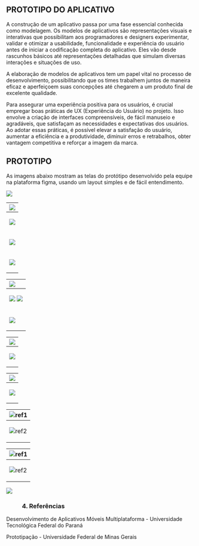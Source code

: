 ﻿## **PROTOTIPO DO APLICATIVO**
A construção de um aplicativo passa por uma fase essencial conhecida como modelagem. Os modelos de aplicativos são representações visuais e interativas que possibilitam aos programadores e designers experimentar, validar e otimizar a usabilidade, funcionalidade e experiência do usuário antes de iniciar a codificação completa do aplicativo. Eles vão desde rascunhos básicos até representações detalhadas que simulam diversas interações e situações de uso.

A elaboração de modelos de aplicativos tem um papel vital no processo de desenvolvimento, possibilitando que os times trabalhem juntos de maneira eficaz e aperfeiçoem suas concepções até chegarem a um produto final de excelente qualidade.

Para assegurar uma experiência positiva para os usuários, é crucial empregar boas práticas de UX (Experiência do Usuário) no projeto. Isso envolve a criação de interfaces compreensíveis, de fácil manuseio e agradáveis, que satisfaçam as necessidades e expectativas dos usuários. Ao adotar essas práticas, é possível elevar a satisfação do usuário, aumentar a eficiência e a produtividade, diminuir erros e retrabalhos, obter vantagem competitiva e reforçar a imagem da marca.

## **PROTOTIPO**
As imagens abaixo mostram as telas do protótipo desenvolvido pela equipe na plataforma figma, usando um layout simples e de fácil entendimento.

![](Aspose.Words.6ef6fed8-93a9-47e8-a566-3893b9a8ef6d.001.jpeg)




|![](Aspose.Words.6ef6fed8-93a9-47e8-a566-3893b9a8ef6d.002.jpeg)|
| :- |
|<p></p><p>![](Aspose.Words.6ef6fed8-93a9-47e8-a566-3893b9a8ef6d.003.jpeg)</p>|
|<p></p><p>![](Aspose.Words.6ef6fed8-93a9-47e8-a566-3893b9a8ef6d.004.jpeg)</p>|
|<p></p><p>![](Aspose.Words.6ef6fed8-93a9-47e8-a566-3893b9a8ef6d.005.png)</p>|



|![](Aspose.Words.6ef6fed8-93a9-47e8-a566-3893b9a8ef6d.006.jpeg)|
| :- |
|<p></p><p>![](Aspose.Words.6ef6fed8-93a9-47e8-a566-3893b9a8ef6d.007.png)	![](Aspose.Words.6ef6fed8-93a9-47e8-a566-3893b9a8ef6d.008.png)</p>|
|<p></p><p>![](Aspose.Words.6ef6fed8-93a9-47e8-a566-3893b9a8ef6d.009.jpeg)</p>|




|![](Aspose.Words.6ef6fed8-93a9-47e8-a566-3893b9a8ef6d.010.jpeg)|
| :- |
|<p></p><p></p><p>![](Aspose.Words.6ef6fed8-93a9-47e8-a566-3893b9a8ef6d.011.png)</p>|









|![](Aspose.Words.6ef6fed8-93a9-47e8-a566-3893b9a8ef6d.012.jpeg)|
| :- |
|<p></p><p>![](Aspose.Words.6ef6fed8-93a9-47e8-a566-3893b9a8ef6d.013.jpeg)</p>|







|![ref1]|
| :- |
|<p></p><p>![ref2]</p>|







|![ref1]|
| :- |
|<p></p><p>![ref2]</p>|







![](Aspose.Words.6ef6fed8-93a9-47e8-a566-3893b9a8ef6d.016.jpeg)




### `     `**4. Referências**

Desenvolvimento de Aplicativos Móveis Multiplataforma - Universidade Tecnológica Federal do Paraná

Prototipação - Universidade Federal de Minas Gerais




[ref1]: Aspose.Words.6ef6fed8-93a9-47e8-a566-3893b9a8ef6d.014.jpeg
[ref2]: Aspose.Words.6ef6fed8-93a9-47e8-a566-3893b9a8ef6d.015.jpeg
